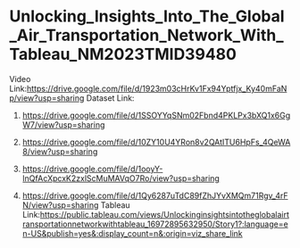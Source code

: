 # Unlocking_Insights_Into_The_Global_Air_Transportation_Network_With_Tableau_NM2023TMID39480
Video Link:https://drive.google.com/file/d/1923m03cHrKv1Fx94Yptfjx_Ky40mFaNp/view?usp=sharing
Dataset Link:
1. https://drive.google.com/file/d/1SSOYYqSNm02Fbnd4PKLPx3bXQ1x6GgW7/view?usp=sharing

2. https://drive.google.com/file/d/10ZY10U4YRon8v2QAtITU6HpFs_4QeWA8/view?usp=sharing

3. https://drive.google.com/file/d/1ooyY-lnQfAcXpcxK2zxlScMuMAVqO7Ro/view?usp=sharing

4. https://drive.google.com/file/d/1Qy6287uTdC89fZhJYvXMQm71Rgv_4rFN/view?usp=sharing
Tableau Link:https://public.tableau.com/views/Unlockinginsightsintotheglobalairtransportationnetworkwithtableau_16972895632950/Story1?:language=en-US&publish=yes&:display_count=n&:origin=viz_share_link
